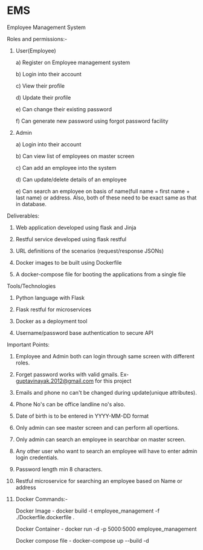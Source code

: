 # EMS
Employee Management System

Roles and permissions:-

1. User(Employee)

    a) Register on Employee management system
    
    b) Login into their account
    
    c) View their profile
    
    d) Update their profile
    
    e) Can change their existing password
    
    f) Can generate new password using forgot password facility
    

2.  Admin

    a) Login into their account
    
    b) Can view list of employees on master screen
    
    c) Can add an employee into the system
    
    d) Can update/delete details of an employee
    
    e) Can search an employee on basis of name(full name = first name + last name) or address.
     Also, both of these need to be exact same as that in database.
    
Deliverables:

1.	Web application developed using flask and Jinja

2.	Restful service developed using flask restful

3.	URL definitions of the scenarios (request/response JSONs)

4.	Docker images to be built using Dockerfile
 
5.	A docker-compose file for booting the applications from a single file


Tools/Technologies

1.	Python language with Flask

2.	Flask restful for microservices

3.	Docker as a deployment tool

4.	Username/password base authentication to secure API


Important Points: 

1. Employee and Admin both can login through same screen with different roles.

2. Forget password works with valid gmails. Ex- guptavinayak.2012@gmail.com for this project

3. Emails and phone no can't be changed during update(unique attributes).

4. Phone No's can be office landline no's also.

5. Date of birth is to be entered in YYYY-MM-DD format

6. Only admin can see master screen and can perform all opertions.

7. Only admin can search an employee in searchbar on master screen.

8. Any other user who want to search an employee will have to enter admin login credentials.

9. Password length min 8 characters.

10.	Restful microservice for searching an employee based on Name or address

11. Docker Commands:-

     Docker Image - docker build -t employee_management -f ./Dockerfile.dockerfile .
     
     Docker Container - docker run -d -p 5000:5000 employee_management
     
     Docker compose file - docker-compose up --build -d
     
     


